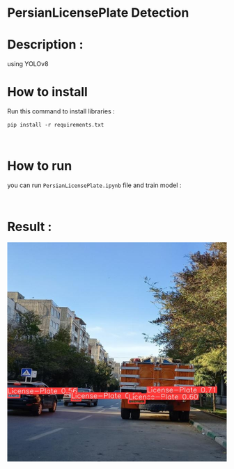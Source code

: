 # PersianLicensePlate Detection

# Description :

using YOLOv8 


# How to install
Run this command to install libraries : 
```
pip install -r requirements.txt 
```
<br/>

# How to run 
you can run `PersianLicensePlate.ipynb` file and train model : <br/>


<br/>


# Result : 

![image](predict/cars.jpg)


